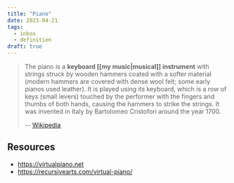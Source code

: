 ```yaml
---
title: "Piano"
date: 2023-04-21
tags:
  - inbox
  - definition
draft: true
---
```

> The piano is a **keyboard [[my music|musical]] instrument** with
> strings struck by wooden hammers coated with a softer material (modern hammers
> are covered with dense wool felt; some early pianos used leather). It is
> played using its keyboard, which is a row of keys (small levers) touched by
> the performer with the fingers and thumbs of both hands, causing the hammers
> to strike the strings. It was invented in Italy by Bartolomeo Cristofori
> around the year 1700.
>
> -- [Wikipedia](https://en.wikipedia.org/wiki/Piano)

## Resources

- https://virtualpiano.net
- https://recursivearts.com/virtual-piano/
